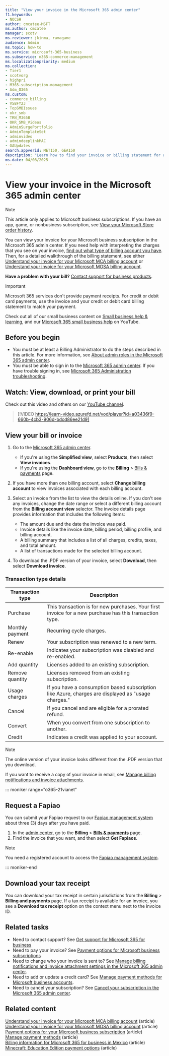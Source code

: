 ```yaml
---
title: "View your invoice in the Microsoft 365 admin center"
f1.keywords:
- NOCSH
author: cmcatee-MSFT
ms.author: cmcatee
manager: scotv
ms.reviewer: jkinma, ramagane
audience: Admin
ms.topic: how-to
ms.service: microsoft-365-business
ms.subservice: m365-commerce-management
ms.localizationpriority: medium
ms.collection:
- Tier1
- scotvorg
- highpri  
- M365-subscription-management
- Adm_O365
ms.custom:
- commerce_billing
- VSBFY23
- TopSMBIssues
- okr_smb
- TRN_M365B
- OKR_SMB_Videos
- AdminSurgePortfolio
- AdminTemplateSet
- adminvideo
- admindeeplinkMAC
- GAUpdates
search.appverid: MET150, GEA150
description: "Learn how to find your invoice or billing statement for a Microsoft business subscription in the Microsoft 365 admin center."
ms.date: 04/08/2025
---
```


# View your invoice in the Microsoft 365 admin center

> [!NOTE]
> This article only applies to Microsoft business subscriptions. If you have an app, game, or nonbusiness subscription, see [View your Microsoft Store order history](https://support.microsoft.com/account-billing/view-your-microsoft-store-order-history-aafefe88-3ec2-ce28-e0b6-eff1d5cc8170).

You can view your invoice for your Microsoft business subscription in the Microsoft 365 admin center. If you need help with interpreting the charges that you see on your invoice, [find out what type of billing account you have](../manage-billing-accounts.md#view-my-billing-accounts). Then, for a detailed walkthrough of the billing statement, see either [Understand your invoice for your Microsoft MCA billing account](understand-your-invoice.md) or [Understand your invoice for your Microsoft MOSA billing account](understand-your-invoice2.md).

**Have a problem with your bill?** [Contact support for business products](../../admin/get-help-support.md).

> [!IMPORTANT]
> Microsoft 365 services don't provide payment receipts. For credit or debit card payments, use the invoice and your credit or debit card billing statement to match your payment.

Check out all of our small business content on [Small business help & learning](https://go.microsoft.com/fwlink/?linkid=2224585), and our [Microsoft 365 small business help](https://go.microsoft.com/fwlink/?linkid=2197659) on YouTube.

## Before you begin

- You must be at least a Billing Administrator to do the steps described in this article. For more information, see [About admin roles in the Microsoft 365 admin center](../../admin/add-users/about-admin-roles.md).
- You must be able to sign in to the <a href="https://go.microsoft.com/fwlink/p/?linkid=2024339" target="_blank">Microsoft 365 admin center</a>. If you have trouble signing in, see [Microsoft 365 Administration troubleshooting](/microsoft-365/troubleshoot/o365-admin-welcome).

## Watch: View, download, or print your bill
  
Check out this video and others on our [YouTube channel](https://go.microsoft.com/fwlink/?linkid=2198016).

> [!VIDEO https://learn-video.azurefd.net/vod/player?id=a03436f9-660b-4cb3-906d-bdcd86ee21d9]

## View your bill or invoice

1. Go to the <a href="https://go.microsoft.com/fwlink/p/?linkid=2024339" target="_blank">Microsoft 365 admin center</a>.

   - If you're using the **Simplified view**, select **Products**, then select **View invoices**.
   - If you're using the **Dashboard view**, go to the **Billing** > <a href="https://go.microsoft.com/fwlink/p/?linkid=2102895" target="_blank">Bills & payments</a> page.

2. If you have more than one billing account, select **Change billing account** to view invoices associated with each billing account.
3. Select an invoice from the list to view the details online. If you don't see any invoices, change the date range or select a different billing account from the **Billing account view** selector. The invoice details page provides information that includes the following items:

   - The amount due and the date the invoice was paid.
   - Invoice details like the invoice date, billing period, billing profile, and billing account.
   - A billing summary that includes a list of all charges, credits, taxes, and total amount.
   - A list of transactions made for the selected billing account.

4. To download the .PDF version of your invoice, select **Download**, then select **Download invoice**.

### Transaction type details

|Transaction type | Description |
| -------- | -------- |
|Purchase | This transaction is for new purchases. Your first invoice for a new purchase has this transaction type.|
|Monthly payment |Recurring cycle charges.|
|Renew |Your subscription was renewed to a new term.|
|Re-enable |Indicates your subscription was disabled and re-enabled.|
|Add quantity |Licenses added to an existing subscription.|
|Remove quantity |Licenses removed from an existing subscription.|
|Usage charges |If you have a consumption based subscription like Azure, charges are displayed as "usage charges."|
|Cancel |If you cancel and are eligible for a prorated refund.|
|Convert |When you convert from one subscription to another.|
|Credit |Indicates a credit was applied to your account.|

> [!NOTE]
> The online version of your invoice looks different from the .PDF version that you download.

If you want to receive a copy of your invoice in email, see [Manage billing notifications and invoice attachments](manage-billing-notifications.md).

::: moniker range="o365-21vianet"

## Request a Fapiao

You can submit your Fapiao request to our [Fapiao management system](https://go.microsoft.com/fwlink/p/?linkid=837465) about three (3) days after you have paid.

1. In the <a href="https://go.microsoft.com/fwlink/p/?linkid=850627" target="_blank">admin center</a>, go to the **Billing** > <a href="https://go.microsoft.com/fwlink/p/?linkid=2127421" target="_blank">**Bills & payments**</a> page.
2. Find the invoice that you want, and then select **Get Fapiaos**.

> [!NOTE]
>
> You need a registered account to access the [Fapiao management system](https://go.microsoft.com/fwlink/p/?linkid=837465).

::: moniker-end

## Download your tax receipt

You can download your tax receipt in certain jurisdictions from the **Billing** > **Billing and payments** page. If a tax receipt is available for an invoice, you see a **Download tax receipt** option on the context menu next to the invoice ID.

## Related tasks

- Need to contact support? See [Get support for Microsoft 365 for business](../../admin/get-help-support.md)
- Need to pay your invoice? See [Payment options for Microsoft business subscriptions](pay-for-your-subscription.md)
- Need to change who your invoice is sent to? See [Manage billing notifications and invoice attachment settings in the Microsoft 365 admin center](manage-billing-notifications.md).
- Need to add or update a credit card? See [Manage payment methods for Microsoft business accounts](manage-payment-methods.md).
- Need to cancel your subscription? See [Cancel your subscription in the Microsoft 365 admin center](../subscriptions/cancel-your-subscription.md).

## Related content

[Understand your invoice for your Microsoft MCA billing account](understand-your-invoice.md) (article)\
[Understand your invoice for your Microsoft MOSA billing account](understand-your-invoice2.md) (article)\
[Payment options for your Microsoft business subscription](pay-for-your-subscription.md) (article)\
[Manage payment methods](manage-payment-methods.md) (article)\
[Billing information for Microsoft 365 for business in Mexico](mexico-billing-info.md) (article)\
[Minecraft: Education Edition payment options](/education/windows/school-get-minecraft) (article)
